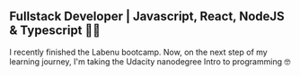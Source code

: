 ## Fullstack Developer | Javascript, React, NodeJS & Typescript  👩‍💻 

I recently finished the Labenu bootcamp. Now, on the next step of my learning journey, I'm taking the Udacity nanodegree Intro to programming 🤓 
 
<!--
**mibaratto/mibaratto** is a ✨ _special_ ✨ repository because its `README.md` (this file) appears on your GitHub profile.

Here are some ideas to get you started:

- 🔭 I’m currently working on ...
- 🌱 I’m currently learning ...
- 👯 I’m looking to collaborate on ...
- 🤔 I’m looking for help with ...
- 💬 Ask me about ...
- 📫 How to reach me: ...
- 😄 Pronouns: ...
- ⚡ Fun fact: ...
-->
